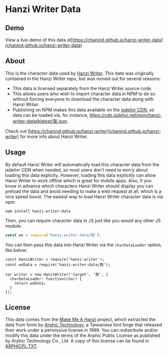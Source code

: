 # Hanzi Writer Data

## Demo

View a live-demo of this data at[https://chanind.github.io/hanzi-writer-data](chanind.github.io/hanzi-writer-data)

## About

This is the character data used by [Hanzi Writer](https://github.com/chanind/hanzi-writer). This data was originally contained in the Hanzi Writer repo, but was moved out for several reasons:

- This data is licensed separately from the Hanzi Writer source code.
- This allows users who wish to import character data in NPM to do so without forcing everyone to download the character data along with Hanzi Writer. 
- Publishing on NPM makes this data available on the [jsdelivr CDN](https://www.jsdelivr.com/package/npm/hanzi-writer-data), so data can be loaded via, for instance, https://cdn.jsdelivr.net/npm/hanzi-writer-data@latest/我.json. 

Check out [https://chanind.github.io/hanzi-writer](chanind.github.io/hanzi-writer) for more info about Hanzi Writer.

## Usage

By default Hanzi Writer will automatically load this character data from the jsdelivr CDN when needed, so most users don't need to worry about loading this data explicity. However, loading this data explicitly can allow Hanzi Writer to work offline which is great for mobile apps. Also, if you know in advance which characters Hanzi Writer should display you can preload the data and avoid needing to make a web request at all, which is a nice speed boost. The easiest way to load Hanzi Writer character data is via npm:

```
npm install hanzi-writer-data
```

Then, you can require character data in JS just like you would any other JS module:

```js
const wo = require('hanzi-writer-data/我');
```

You can then pass this data into Hanzi Writer via the `charDataLoader` option, like below:

```
const HanziWriter = require('hanzi-writer');
const woData = require('hanzi-writer-data/我');

var writer = new HanziWriter('target', '我', {
  charDataLoader: function(char) {
    return woData;
  }  
});  

```

## License

This data comes from the [Make Me A Hanzi](https://github.com/skishore/makemeahanzi) project, which extracted the data from fonts by [Arphic Technology](http://www.arphic.com/), a Taiwanese font forge that released their work under a permissive license in 1999. You can redistribute and/or modify this data under the terms of the Arphic Public License as published by Arphic Technology Co., Ltd. A copy of this license can be found in [ARPHICPL.TXT](https://raw.githubusercontent.com/chanind/hanzi-writer-data/master/ARPHICPL.TXT).
